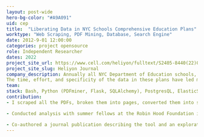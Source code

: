 ```yaml
---
layout: post-wide
hero-bg-color: "#A9A091"
uid: cep
title:  "Liberating Data in NYC Schools Comprehensive Education Plans"
worktype: "Web Scraping, PDF Mining, Database, Search Engine"
date: 2012-9-01 12:00:00
categories: project opensource
role: Independent Researcher
dates: 2022
project_site_url: https://www.cell.com/heliyon/fulltext/S2405-8440(22)01805-9?_returnURL=https%3A%2F%2Flinkinghub.elsevier.com%2Fretrieve%2Fpii%2FS2405844022018059%3Fshowall%3Dtrue
project_site_slug: Heliyon Journal
company_description: Annually all NYC Department of Education schools, except for charters, bring together a team of folks to write Comprehensive Education Plans (CEPs) that describe their programming, staffing, budgeting, compliance, etc. in a range of different areas important to their superintendents and the city. These plans are made public as PDFs by the DOE - [learn more here](https://www.schools.nyc.gov/get-involved/families/school-leadership-team/comprehensive-education-plans).
The time, effort, and specificity of the data in these plans have led me to believe it should be open (machine-readable) so it can be analyzed and used in analyses by researchers and practioners and potentially be made legible for current and prospective teachers, school leaders, parents, and anyone else that is impacted by our public schools. I partnered with folks at the Robin Hood Foundation to investigate the data I had liberated and its uses. Our findings we published in an open access journal and the code for the [web app](https://github.com/aankit/cep-access) and [intial scraping of a decade of CEPs](https://github.com/aankit/cep-analysis) is on Github.
team:
stack: Bash, Python (PDFminer, Flask, SQLAlchemy), PostgresQL, ElasticSearch, 
contribution:
- I scraped all the PDFs, broken them into pages, converted them into searchable text, and stored them in a database so users could search any text and all instances would be returned by year with links to the human-readable PDFs.

- Conducted analysis with summer fellows at the Robin Hood Foundation in NYC that was used for exploratory analysis around literacy and math curriculum in use. This initial analysis may have played some part in the Foundation coming to support initiatives in the city around high quality instructional materials. Or not, who knows!

- Co-authored a journal publication describing the tool and an exploration of how it was used by and what it revealed for program officers in philanthropies with Dr. Steve Azeka and Kenji Kanamaru.
---
```


<div class="showcase">
    
</div>
